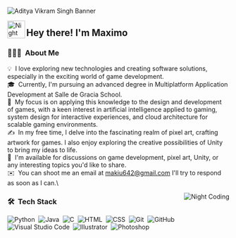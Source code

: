 ![Aditya Vikram Singh Banner](https://static-cdn.jtvnw.net/jtv_user_pictures/23125350-8ef5-414b-a947-5a689f9f53f5-profile_banner-480.png)

<img alt="Night Coding" src="./assets/Hand%20Wave.gif" width='40' align="left"/><h2>Hey there! I'm Maximo</h2>


### 👨🏻‍💻 &nbsp;About Me

💡 &nbsp;I love exploring new technologies and creating software solutions, especially in the exciting world of game development.\
🎓 &nbsp;Currently, I'm pursuing an advanced degree in Multiplatform Application Development at Salle de Gracia School.\
🌱 &nbsp;My focus is on applying this knowledge to the design and development of games, with a keen interest in artificial intelligence applied to gaming, system design for interactive experiences, and cloud architecture for scalable gaming environments.\
✍️ &nbsp;In my free time, I delve into the fascinating realm of pixel art, crafting artwork for games. I also enjoy exploring the creative possibilities of Unity to bring my ideas to life.\
💬 &nbsp;I'm available for discussions on game development, pixel art, Unity, or any interesting topics you'd like to share.\
✉️ &nbsp;You can shoot me an email at makiu642@gmail.com I'll try to respond as soon as I can.\

<img alt="Night Coding" src="https://media3.giphy.com/media/aE9bmI2lm5ZhGTjB5H/giphy.gif" align="right"/>

### 🛠 &nbsp;Tech Stack

![Python](https://img.shields.io/badge/-Python-05122A?style=flat&logo=python)&nbsp;
![Java](https://img.shields.io/badge/-Java-05122A?style=flat&logo=Java&logoColor=FFA518)&nbsp;
![C](https://img.shields.io/badge/-C-05122A?style=flat&logo=C&logoColor=A8B9CC)&nbsp;
![HTML](https://img.shields.io/badge/-HTML-05122A?style=flat&logo=HTML5)&nbsp;
![CSS](https://img.shields.io/badge/-CSS-05122A?style=flat&logo=CSS3&logoColor=1572B6)&nbsp;
![Git](https://img.shields.io/badge/-Git-05122A?style=flat&logo=git)&nbsp;
![GitHub](https://img.shields.io/badge/-GitHub-05122A?style=flat&logo=github)&nbsp;
![Visual Studio Code](https://img.shields.io/badge/-Visual%20Studio%20Code-05122A?style=flat&logo=visual-studio-code&logoColor=007ACC)&nbsp;
![Illustrator](https://img.shields.io/badge/-Illustrator-05122A?style=flat&logo=adobe-illustrator)&nbsp;
![Photoshop](https://img.shields.io/badge/-Photoshop-05122A?style=flat&logo=adobe-photoshop)&nbsp;

